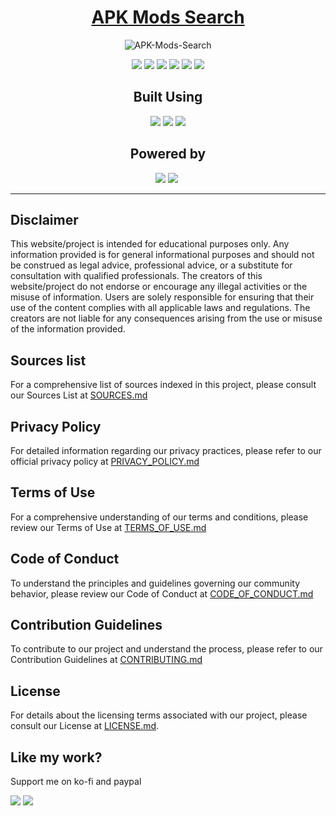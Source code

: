 <div align="center">

# [APK Mods Search](https://apkmodsearch.pages.dev/)

![APK-Mods-Search](https://socialify.git.ci/YasogaN/APK-Mods-Search/image?description=1&font=Source%20Code%20Pro&logo=https%3A%2F%2Fapkmodsearch.pages.dev%2Fimages%2Ficon.png&name=1&owner=1&pattern=Circuit%20Board&theme=Auto)



![](https://img.shields.io/badge/LICENSE-All_Rights_Reserved-blue.svg?style=for-the-badge) ![](https://img.shields.io/github/stars/YasogaN/APK-Mods-Search.svg?style=for-the-badge) ![](https://img.shields.io/github/watchers/YasogaN/APK-Mods-Search.svg?style=for-the-badge) ![](https://img.shields.io/github/issues/YasogaN/APK-Mods-Search.svg?style=for-the-badge) ![](https://img.shields.io/badge/Maintained%3F-yes-green.svg?style=for-the-badge) ![](https://img.shields.io/github/languages/code-size/YasogaN/APK-Mods-Search?style=for-the-badge)

## Built Using

![]( 	https://img.shields.io/badge/HTML5-E34F26?style=for-the-badge&logo=html5&logoColor=white)  ![](https://img.shields.io/badge/CSS3-1572B6?style=for-the-badge&logo=css3&logoColor=white) ![](https://img.shields.io/badge/JavaScript-F7DF1E?style=for-the-badge&logo=javascript&logoColor=black) 

## Powered by
![](https://img.shields.io/badge/Cloudflare_Pages-F38020?style=for-the-badge&logo=Cloudflare&logoColor=white) ![](https://img.shields.io/badge/Google_CSE-4285F4?style=for-the-badge&logo=google&logoColor=white) ![]()

</div>

---
## Disclaimer

This website/project is intended for educational purposes only. Any information provided is for general informational purposes and should not be construed as legal advice, professional advice, or a substitute for consultation with qualified professionals. The creators of this website/project do not endorse or encourage any illegal activities or the misuse of information. Users are solely responsible for ensuring that their use of the content complies with all applicable laws and regulations. The creators are not liable for any consequences arising from the use or misuse of the information provided.

## Sources list

For a comprehensive list of sources indexed in this project, please consult our Sources List at [SOURCES.md](/blob/main/SOURCES.md)

## Privacy Policy

For detailed information regarding our privacy practices, please refer to our official privacy policy at [PRIVACY_POLICY.md](/blob/main/PRIVACY_POLICY.md)

## Terms of Use

For a comprehensive understanding of our terms and conditions, please review our Terms of Use at [TERMS_OF_USE.md](/blob/main/TERMS_OF_USE.md)

## Code of Conduct

To understand the principles and guidelines governing our community behavior, please review our Code of Conduct at [CODE_OF_CONDUCT.md](/blob/main/CODE_OF_CONDUCT.md)

## Contribution Guidelines

To contribute to our project and understand the process, please refer to our Contribution Guidelines at [CONTRIBUTING.md](/blob/main/CONTRIBUTING.md)

## License

For details about the licensing terms associated with our project, please consult our License at [LICENSE.md](/blob/main/[LICENSE.md).

## Like my work?

Support me on ko-fi and paypal

[![](https://img.shields.io/badge/Ko--fi-F16061?style=for-the-badge&logo=ko-fi&logoColor=white)](https://ko-fi.com/blockydev) [![](https://img.shields.io/badge/PayPal-00457C?style=for-the-badge&logo=paypal&logoColor=white)](https://www.paypal.com/donate/?hosted_button_id=LQN4RU4C4HQX2)